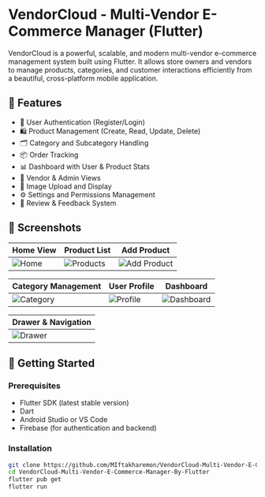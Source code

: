 # VendorCloud - Multi-Vendor E-Commerce Manager (Flutter)

VendorCloud is a powerful, scalable, and modern multi-vendor e-commerce management system built using Flutter. It allows store owners and vendors to manage products, categories, and customer interactions efficiently from a beautiful, cross-platform mobile application.

## 🌟 Features

- 🔐 User Authentication (Register/Login)
- 🛍️ Product Management (Create, Read, Update, Delete)
- 🗂️ Category and Subcategory Handling
- 📦 Order Tracking
- 📊 Dashboard with User & Product Stats
- 🧾 Vendor & Admin Views
- 📸 Image Upload and Display
- ⚙️ Settings and Permissions Management
- 💬 Review & Feedback System

## 📸 Screenshots

| Home View | Product List | Add Product |
|----------|--------------|-------------|
| ![Home](https://raw.githubusercontent.com/MIftakharemon/VendorCloud-Multi-Vendor-E-Commerce-Manager-By-Flutter/main/assets/screenshots/1.jpg) | ![Products](https://raw.githubusercontent.com/MIftakharemon/VendorCloud-Multi-Vendor-E-Commerce-Manager-By-Flutter/main/assets/screenshots/2.jpg) | ![Add Product](https://raw.githubusercontent.com/MIftakharemon/VendorCloud-Multi-Vendor-E-Commerce-Manager-By-Flutter/main/assets/screenshots/3.jpg) |

| Category Management | User Profile | Dashboard |
|---------------------|--------------|-----------|
| ![Category](https://raw.githubusercontent.com/MIftakharemon/VendorCloud-Multi-Vendor-E-Commerce-Manager-By-Flutter/main/assets/screenshots/4.jpg) | ![Profile](https://raw.githubusercontent.com/MIftakharemon/VendorCloud-Multi-Vendor-E-Commerce-Manager-By-Flutter/main/assets/screenshots/5.jpg) | ![Dashboard](https://raw.githubusercontent.com/MIftakharemon/VendorCloud-Multi-Vendor-E-Commerce-Manager-By-Flutter/main/assets/screenshots/6.jpg) |

| Drawer & Navigation |
|---------------------|
| ![Drawer](https://raw.githubusercontent.com/MIftakharemon/VendorCloud-Multi-Vendor-E-Commerce-Manager-By-Flutter/main/assets/screenshots/7.jpg) |

## 🚀 Getting Started

### Prerequisites

- Flutter SDK (latest stable version)
- Dart
- Android Studio or VS Code
- Firebase (for authentication and backend)

### Installation

```bash
git clone https://github.com/MIftakharemon/VendorCloud-Multi-Vendor-E-Commerce-Manager-By-Flutter.git
cd VendorCloud-Multi-Vendor-E-Commerce-Manager-By-Flutter
flutter pub get
flutter run
